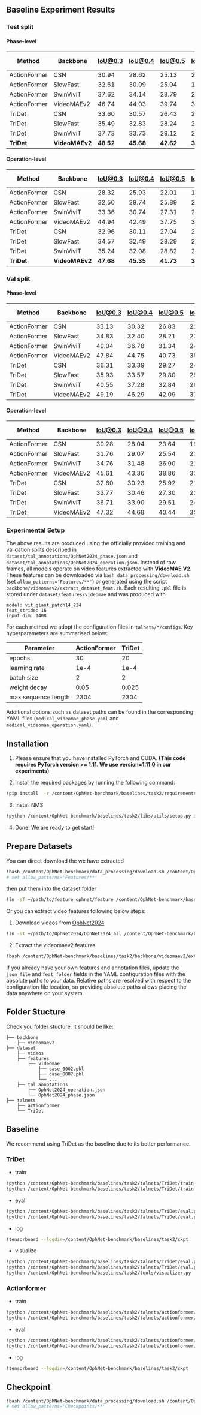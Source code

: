 
## Baseline Experiment Results

### Test split
#### Phase-level 

| Method |  Backbone | IoU@0.3 | IoU@0.4 | IoU@0.5 | IoU@0.6 | IoU@0.7 | AVG mAP[0.3:0.1:0.7] |
| ----- | ----- | ----- | ----- | ----- | ----- | ----- | ----- |
|ActionFormer|CSN|30.94|28.62|25.13|20.59|14.10|23.88|
|ActionFormer|SlowFast|32.61|30.09|25.04|19.22|14.95|24.38|
|ActionFormer|SwinViviT|37.62|34.14|28.79|23.49|16.72|28.15|	
|ActionFormer|VideoMAEv2|46.74|44.03|39.74|33.38|25.94|37.97|	
|TriDet|CSN|33.60|30.57|26.43|22.12|17.09|25.96|
|TriDet|SlowFast|35.49|32.83|28.24|23.91|16.99|27.49|
|TriDet|SwinViviT|37.73|33.73|29.12|23.98|17.82|28.48|
|**TriDet**|**VideoMAEv2**|**48.52**|**45.68**|**42.62**|**36.96**|**30.74**|**40.91**|

#### Operation-level

| Method |  Backbone | IoU@0.3 | IoU@0.4 | IoU@0.5 | IoU@0.6 | IoU@0.7 | AVG mAP[0.3:0.1:0.7] |
| ----- | ----- | ----- | ----- | ----- | ----- | ----- | ----- |
|ActionFormer|CSN|28.32|25.93|22.01|17.24|12.69|21.24|
|ActionFormer|SlowFast|32.50|29.74|25.89|20.19|15.33|24.73|
|ActionFormer|SwinViviT|33.36|30.74|27.31|21.08|15.39|25.57|
|ActionFormer|VideoMAEv2|44.94|42.49|37.75|32.21|24.83|36.44|
|TriDet|CSN|32.96|30.11|27.04|22.11|16.86|25.82|
|TriDet|SlowFast|34.57|32.49|28.29|23.21|17.97|27.31|
|TriDet|SwinViviT|35.24|32.08|28.82|24.35|18.15|27.73|
|**TriDet**|**VideoMAEv2**|**47.68**|**45.35**|**41.73**|**35.67**|**29.98**|**40.08**|





### Val split
#### Phase-level

| Method |  Backbone | IoU@0.3 | IoU@0.4 | IoU@0.5 | IoU@0.6 | IoU@0.7 | AVG mAP[0.3:0.1:0.7] |
| ----- | ----- | ----- | ----- | ----- | ----- | ----- | ----- |
|ActionFormer|CSN|33.13|30.32|26.83|21.55|15.31|25.43|
|ActionFormer|SlowFast|34.83|32.40|28.21|22.34|16.87|26.93|
|ActionFormer|SwinViviT|40.04|36.78|31.34|24.59|17.98|30.15|
|ActionFormer|VideoMAEv2|47.84|44.75|40.73|35.60|27.49|39.28|	
|TriDet|CSN|36.31|33.39|29.27|24.98|19.25|28.64|
|TriDet|SlowFast|35.93|33.57|29.80|25.70|19.79|28.96|
|TriDet|SwinViviT|40.55|37.28|32.84|26.56|20.76|31.60|
|TriDet|VideoMAEv2|49.19|46.29|42.09|37.88|31.16|41.32|

#### Operation-level

| Method |  Backbone | IoU@0.3 | IoU@0.4 | IoU@0.5 | IoU@0.6 | IoU@0.7 | AVG mAP[0.3:0.1:0.7] |
| ----- | ----- | ----- | ----- | ----- | ----- | ----- | ----- |
|ActionFormer|CSN|30.28|28.04|23.64|19.34|14.77|23.21|
|ActionFormer|SlowFast|31.76|29.07|25.54|21.17|15.62|24.63|
|ActionFormer|SwinViviT|34.76|31.48|26.90|21.53|16.31|26.20|
|ActionFormer|VideoMAEv2|45.61|43.36|38.86|33.54|25.65|37.40|
|TriDet|CSN|32.60|30.23|25.92|21.84|16.82|25.48|
|TriDet|SlowFast|33.77|30.46|27.30|22.96|17.90|26.48|
|TriDet|SwinViviT|36.71|33.90|29.51|24.93|18.86|28.78|
|TriDet|VideoMAEv2|47.32|44.68|40.44|35.27|29.45|39.43|


### Experimental Setup
The above results are produced using the officially provided training and
validation splits described in
`dataset/tal_annotations/OphNet2024_phase.json` and
`dataset/tal_annotations/OphNet2024_operation.json`. Instead of raw frames, all
models operate on video features extracted with **VideoMAE V2**. These features
can be downloaded via `bash data_processing/download.sh` (set
`allow_patterns='Features/**'`) or generated using the script
`backbone/videomaev2/extract_dataset_feat.sh`. Each resulting `.pkl` file is
stored under `dataset/features/videomae` and was produced with

```
model: vit_giant_patch14_224
feat_stride: 16
input_dim: 1408
```

For each method we adopt the configuration files in `talnets/*/configs`. Key
hyperparameters are summarised below:

| Parameter | ActionFormer | TriDet |
|-----------|-------------|--------|
| epochs | 30 | 20 |
| learning rate | 1e-4 | 1e-4 |
| batch size | 2 | 2 |
| weight decay | 0.05 | 0.025 |
| max sequence length | 2304 | 2304 |

Additional options such as dataset paths can be found in the corresponding YAML
files (`medical_videomae_phase.yaml` and `medical_videomae_operation.yaml`).




## Installation

1. Please ensure that you have installed PyTorch and CUDA. **(This code requires PyTorch version >= 1.11. We use
   version=1.11.0 in our experiments)**

2. Install the required packages by running the following command:

```bash
!pip install  -r /content/OphNet-benchmark/baselines/task2/requirements.txt
```

3. Install NMS

```bash
!python /content/OphNet-benchmark/baselines/task2/libs/utils/setup.py install --user
```

4. Done! We are ready to get start!

## Prepare Datasets
You can direct download the we have extracted
```bash
!bash /content/OphNet-benchmark/data_processing/download.sh /content/OphNet-benchmark
# set allow_patterns='Features/**'
```

then put them into the dataset folder

```bash
!ln -sT ~/path/to/feature_ophnet/feature /content/OphNet-benchmark/baselines/task2/dataset/features/videomae
```
Or you can extract video features following below steps:

1. Download videos from [OphNet2024](https://huggingface.co/datasets/xioamiyh/OphNet2024
)
```bash
!ln -sT ~/path/to/OphNet2024/OphNet2024_all /content/OphNet-benchmark/baselines/task2/dataset/videos
```
2. Extract the videomaev2 features
```bash
!bash /content/OphNet-benchmark/baselines/task2/backbone/videomaev2/extract_dataset_feat.sh
```

If you already have your own features and annotation files, update the
`json_file` and `feat_folder` fields in the YAML configuration files with the
absolute paths to your data. Relative paths are resolved with respect to the
configuration file location, so providing absolute paths allows placing the data
anywhere on your system.

## Folder Stucture

Check you folder stucture, it should be like:
~~~~
├── backbone  
    ├── videomaev2
├── dataset
    ├── videos
    ├── features
        ├── videomae
            ├── case_0002.pkl
            ├── case_0007.pkl
            └── ...
    ├── tal_annotations
        ├── OphNet2024_operation.json
        └── OphNet2024_phase.json
├── talnets
    ├── actionformer
    └── TriDet
~~~~

## Baseline

We recommend using TriDet as the baseline due to its better performance.

### TriDet

- train
```bash
!python /content/OphNet-benchmark/baselines/task2/talnets/TriDet/train.py --config /content/OphNet-benchmark/baselines/task2/talnets/TriDet/configs/medical_videomae_phase.yaml --output baseline
!python /content/OphNet-benchmark/baselines/task2/talnets/TriDet/train.py --config /content/OphNet-benchmark/baselines/task2/talnets/TriDet/configs/medical_videomae_operation.yaml --output baseline
```

- eval
```bash
!python /content/OphNet-benchmark/baselines/task2/talnets/TriDet/eval.py --config /content/OphNet-benchmark/baselines/task2/talnets/TriDet/configs/medical_videomae_phase.yaml --ckpt ~/path/to/checkpoint
!python /content/OphNet-benchmark/baselines/task2/talnets/TriDet/eval.py --config /content/OphNet-benchmark/baselines/task2/talnets/TriDet/configs/medical_videomae_operation.yaml --ckpt ~/path/to/checkpoint
```

- log
```bash
!tensorboard --logdir=/content/OphNet-benchmark/baselines/task2/ckpt
```

- visualize
```bash
!python /content/OphNet-benchmark/baselines/task2/talnets/TriDet/eval.py --config /content/OphNet-benchmark/baselines/task2/talnets/TriDet/configs/medical_videomae_phase.yaml --ckpt ~/path/to/checkpoint --saveonly
!python /content/OphNet-benchmark/baselines/task2/talnets/TriDet/eval.py --config /content/OphNet-benchmark/baselines/task2/talnets/TriDet/configs/medical_videomae_operation.yaml --ckpt ~/path/to/checkpoint --saveonly
!python /content/OphNet-benchmark/baselines/task2/tools/visualizer.py

```

### Actionformer

- train
```bash
!python /content/OphNet-benchmark/baselines/task2/talnets/actionformer/train.py --config /content/OphNet-benchmark/baselines/task2/talnets/actionformer/configs/medical_videomae_phase.yaml --output baseline
!python /content/OphNet-benchmark/baselines/task2/talnets/actionformer/train.py --config /content/OphNet-benchmark/baselines/task2/talnets/actionformer/configs/medical_videomae_operation.yaml --output baseline
```

- eval
```bash
!python /content/OphNet-benchmark/baselines/task2/talnets/actionformer/eval.py --config /content/OphNet-benchmark/baselines/task2/talnets/actionformer/configs/medical_videomae_phase.yaml --ckpt ~/path/to/checkpoint
!python /content/OphNet-benchmark/baselines/task2/talnets/actionformer/eval.py --config /content/OphNet-benchmark/baselines/task2/talnets/actionformer/configs/medical_videomae_operation.yaml --ckpt ~/path/to/checkpoint
```

- log
```bash
!tensorboard --logdir=/content/OphNet-benchmark/baselines/task2/ckpt
```

## Checkpoint
```bash
!bash /content/OphNet-benchmark/data_processing/download.sh /content/OphNet-benchmark
# set allow_patterns='Checkpoints/**'
```
